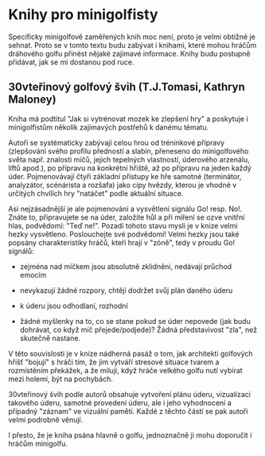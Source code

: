 Knihy pro minigolfisty
======================

Specificky minigolfově zaměřených knih moc není, proto je velmi obtížné je
sehnat. Proto se v tomto textu budu zabývat i knihami, které mohou hráčům
dráhového golfu přinést nějaké zajímavé informace. Knihy budu postupně
přidávat, jak se mi dostanou pod ruce.

30vteřinový golfový švih (T.J.Tomasi, Kathryn Maloney)
------------------------------------------------------

Kniha má podtitul "Jak si vytrénovat mozek ke zlepšení hry" a poskytuje i
minigolfistům několik zajímavých postřehů k danému tématu.

Autoři se systématicky zabývají celou hrou od tréninkové přípravy (zlepšování
svého profilu předností a slabin, přeneseno do minigolfového světa
např. znalosti míčů, jejich tepelných vlastností, úderového arzenálu, liftů
apod.), po přípravu na konkrétní hřiště, až po přípravu na jeden každý
úder. Pojmenovávají čtyři základní přístupy ke hře samotné (terminátor,
analyzátor, scénárista a rozšafa) jako cípy hvězdy, kterou je vhodné v určitých
chvílích hry "natáčet" podle aktuální situace.

Asi nejzásadnější je ale pojmenování a vysvětlení signálu Go! resp. No!. Znáte
to, připravujete se na úder, založíte hůl a při míření se ozve vnitřní hlas,
podvědomí: "Teď ne!". Pozadí tohoto stavu mysli je v&nbsp;knize velmi hezky
vysvětleno. Poslouchejte své podvědomí! Velmi hezky jsou také popsány
charakteristiky hráčů, kteří hrají v "zóně", tedy v&nbsp;proudu Go! signálů:

- zejména nad míčkem jsou absolutně zklidněni, nedávají průchod emocím

- nevykazují žádné rozpory, chtějí dodržet svůj plán daného úderu

- k úderu jsou odhodlaní, rozhodní

- žádné myšlenky na to, co se stane pokud se úder nepovede (jak budu dohrávat,
  co když míč přejede/podjede)? Žádná představivost "zla", než skutečně
  nastane.

V této souvislosti je v knize nádherná pasáž o tom, jak architekti golfových
hřišť "bojují" s hráči tím, že jim vytváří stresové situace tvarem a
rozmístěním překážek, a že milují, když hráče velkého golfu nutí vybírat mezi
holemi, být na pochybách.

30vteřinový švih podle autorů obsahuje vytvoření plánu úderu, vizualizaci
takového úderu, samotné provedení úderu, ale i jeho vyhodnocení a případný
"záznam" ve vizuální paměti. Každé z&nbsp;těchto částí se pak autoři velmi
podrobně věnují.

I přesto, že je kniha psána hlavně o golfu, jednoznačně ji mohu doporučit i
hráčům minigolfu.

